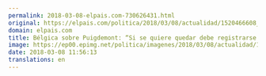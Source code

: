 ```yaml
---
permalink: 2018-03-08-elpais.com-730626431.html
original: https://elpais.com/politica/2018/03/08/actualidad/1520466608_025765.html#?ref=rss&format=simple&link=link
domain: elpais.com
title: Bélgica sobre Puigdemont: “Si se quiere quedar debe registrarse en el Ayuntamiento”
image: https://ep00.epimg.net/politica/imagenes/2018/03/08/actualidad/1520466608_025765_1520472376_rrss_normal.jpg
date: 2018-03-08 11:56:13
translations: en
---
```


